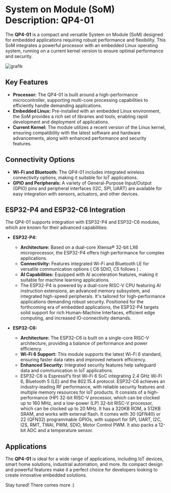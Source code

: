 # System on Module (SoM) Description: QP4-01

The **QP4-01** is a compact and versatile System on Module (SoM) designed for embedded applications requiring robust performance and flexibility. This SoM integrates a powerful processor with an embedded Linux operating system, running on a current kernel version to ensure optimal performance and security.





![grafik](https://github.com/user-attachments/assets/06fcd3c6-f0be-4cf6-bf62-87b0898a4002)





## Key Features

- **Processor:** The QP4-01 is built around a high-performance microcontroller, supporting multi-core processing capabilities to efficiently handle demanding applications.
- **Embedded Linux:** Pre-installed with an embedded Linux environment, the SoM provides a rich set of libraries and tools, enabling rapid development and deployment of applications.
- **Current Kernel:** The module utilizes a recent version of the Linux kernel, ensuring compatibility with the latest software and hardware advancements, along with enhanced performance and security features.

## Connectivity Options

- **Wi-Fi and Bluetooth:** The QP4-01 includes integrated wireless connectivity options, making it suitable for IoT applications.
- **GPIO and Peripherals:** A variety of General-Purpose Input/Output (GPIO) pins and peripheral interfaces (I2C, SPI, UART) are available for easy integration with sensors, actuators, and other devices.

## ESP32-P4 and ESP32-C6 Integration

The QP4-01 supports integration with ESP32-P4 and ESP32-C6 modules, which are known for their advanced capabilities:

- **ESP32-P4:**
  - **Architecture:** Based on a dual-core Xtensa® 32-bit LX6 microprocessor, the ESP32-P4 offers high performance for complex applications.
  - **Connectivity:** Features integrated Wi-Fi and Bluetooth LE for versatile communication options ( C6 SDIO, C5 follows )  .
  - **AI Capabilities:** Equipped with AI acceleration features, making it suitable for machine learning applications.
  - The ESP32-P4 is powered by a dual-core RISC-V CPU featuring AI instruction extensions, an advanced memory subsystem, and integrated high-speed peripherals. It's tailored for high-performance applications demanding robust security. Positioned for the forthcoming era of embedded applications, the ESP32-P4 targets solid support for rich Human-Machine Interfaces, efficient edge computing, and increased IO-connectivity demands.

- **ESP32-C6:**
  - **Architecture:** The ESP32-C6 is built on a single-core RISC-V architecture, providing a balance of performance and power efficiency.
  - **Wi-Fi 6 Support:** This module supports the latest Wi-Fi 6 standard, ensuring faster data rates and improved network efficiency.
  - **Enhanced Security:** Integrated security features help safeguard data and communication in IoT applications.
  - ESP32-C6 is Espressif’s first Wi-Fi 6 SoC integrating 2.4 GHz Wi-Fi 6, Bluetooth 5 (LE) and the 802.15.4 protocol. ESP32-C6 achieves an industry-leading RF performance, with reliable security features and multiple memory resources for IoT products. It consists of a high-performance (HP) 32-bit RISC-V processor, which can be clocked up to 160 MHz, and a low-power (LP) 32-bit RISC-V processor, which can be clocked up to 20 MHz. It has a 320KB ROM, a 512KB SRAM, and works with external flash. It comes with 30 (QFN40) or 22 (QFN32) programmable GPIOs, with support for SPI, UART, I2C, I2S, RMT, TWAI, PWM, SDIO, Motor Control PWM. It also packs a 12-bit ADC and a temperature sensor.
    

## Applications

The **QP4-01** is ideal for a wide range of applications, including IoT devices, smart home solutions, industrial automation, and more. Its compact design and powerful features make it a perfect choice for developers looking to create innovative embedded solutions.


Stay tuned! There comes more :)

